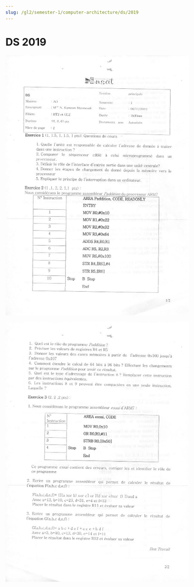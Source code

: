 ```yaml
---
slug: /gl2/semester-1/computer-architecture/ds/2019
---
```


# DS 2019

![1](assets/2019-1.jpg)

![2](assets/2019-2.jpg)
